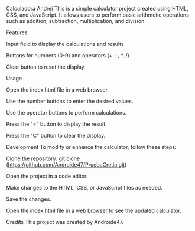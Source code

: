 Calculadora Andrei
This is a simple calculator project created using HTML, CSS, and JavaScript. It allows users to perform basic arithmetic operations such as addition, subtraction, multiplication, and division.

Features

Input field to display the calculations and results

Buttons for numbers (0-9) and operators (+, -, *, /)

Clear button to reset the display

Usage

Open the index.html file in a web browser.

Use the number buttons to enter the desired values.

Use the operator buttons to perform calculations.

Press the "=" button to display the result.

Press the "C" button to clear the display.

Development
To modify or enhance the calculator, follow these steps:


Clone the repository: git clone (https://github.com/Androide47/PruebaCretia.git)

Open the project in a code editor.

Make changes to the HTML, CSS, or JavaScript files as needed.

Save the changes.

Open the index.html file in a web browser to see the updated calculator.

Credits
This project was created by Androide47.
